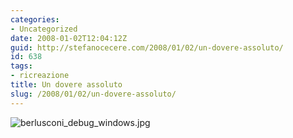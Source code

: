```yaml
---
categories:
- Uncategorized
date: 2008-01-02T12:04:12Z
guid: http://stefanocecere.com/2008/01/02/un-dovere-assoluto/
id: 638
tags:
- ricreazione
title: Un dovere assoluto
slug: /2008/01/02/un-dovere-assoluto/
---
```


![berlusconi_debug_windows.jpg](http://stefanocecere.com/wp-content/uploads/sites/3/2008/01/berlusconi_debug_windows.jpg)